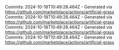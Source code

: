 Commits: 2024-10-18T10:49:28.464Z - Generated via https://github.com/marketplace/actions/artificial-grass
<br>
Commits: 2024-10-18T10:49:28.464Z - Generated via https://github.com/marketplace/actions/artificial-grass
<br>
Commits: 2024-10-18T10:49:28.464Z - Generated via https://github.com/marketplace/actions/artificial-grass
<br>
Commits: 2024-10-18T10:49:28.464Z - Generated via https://github.com/marketplace/actions/artificial-grass
<br>

